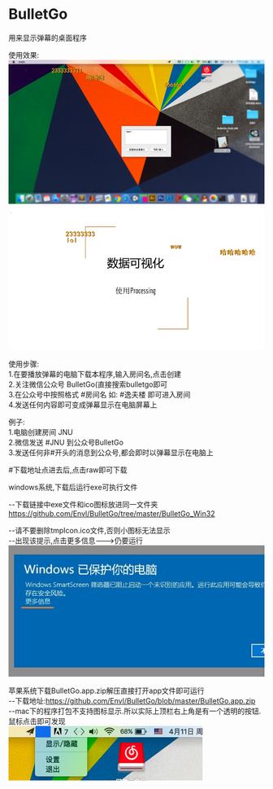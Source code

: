 # BulletGo
用来显示弹幕的桌面程序

使用效果:
![Image text](https://github.com/Envl/BulletGo/blob/master/screenShot.png)   
![Image text](https://github.com/Envl/BulletGo/blob/master/intro.png)
  
      
      
使用步骤:   
  1.在要播放弹幕的电脑下载本程序,输入房间名,点击创建   
  2.关注微信公众号 BulletGo(直接搜索bulletgo即可   
  3.在公众号中按照格式 #房间名   如: #逸夫楼  即可进入房间   
  4.发送任何内容即可变成弹幕显示在电脑屏幕上   
     
例子:   
  1.电脑创建房间 JNU   
  2.微信发送 #JNU  到公众号BulletGo   
  3.发送任何非#开头的消息到公众号,都会即时以弹幕显示在电脑上   
  

#下载地址点进去后,点击raw即可下载   

windows系统,下载后运行exe可执行文件   

  --下载链接中exe文件和ico图标放进同一文件夹   
    https://github.com/Envl/BulletGo/tree/master/BulletGo_Win32   
  
  --请不要删除tmpIcon.ico文件,否则小图标无法显示   
  --出现该提示,点击更多信息--->仍要运行   
![Image text](https://github.com/Envl/BulletGo/blob/master/blocked.jpg)
 
     
     
 
  
苹果系统下载BulletGo.app.zip解压直接打开app文件即可运行      
  --下载地址:https://github.com/Envl/BulletGo/blob/master/BulletGo.app.zip      
  --mac下的程序打包不支持图标显示.所以实际上顶栏右上角是有一个透明的按钮.鼠标点击即可发现   
![Image text](https://github.com/Envl/BulletGo/blob/master/iconBtn.png)



